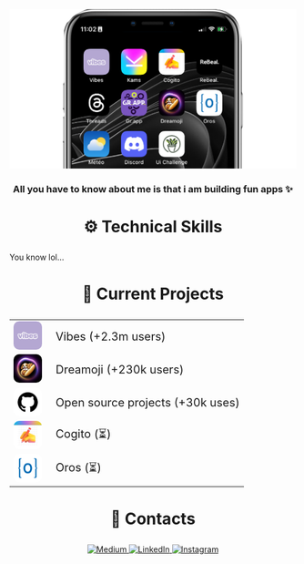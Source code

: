 
<a><img src="./iphone.png"></img></a>

<h3 align="center">All you have to know about me is that i am building fun apps ✨</h3>

# <p align="center">⚙️ Technical Skills</p>

You know lol...

# <p align="center">🤫 Current Projects</p>

<table align="center">
  <tr>
    <td>
      <a href="http://vibeswidget.com">
        <img src="vibes.png" alt="Vibes" width="50" style="border-radius: 10px; margin-right: 10px;">
      </a>
    </td>
    <td>
      <a href="http://vibeswidget.com" style="text-decoration: none;">
        <span style="font-size: 20px;">Vibes (+2.3m users)</span>
      </a>
    </td>
  </tr>
  <tr>
    <td>
      <a href="http://dreamoji.ai">
        <img src="dreamoji.png" alt="Dreamoji" width="50" style="border-radius: 10px; margin-right: 10px;">
      </a>
    </td>
    <td>
      <a href="http://dreamoji.ai" style="text-decoration: none;">
        <span style="font-size: 20px;">Dreamoji (+230k users)</span>
      </a>
    </td>
  </tr>
  <tr>
    <td>
      <a href="https://github.com/Antoinegtir?tab=repositories">
        <img src="github.png" alt="Open source projects" width="50" style="border-radius: 10px; margin-right: 10px;">
      </a>
    </td>
    <td>
      <a href="" style="text-decoration: none;">
        <span style="font-size: 20px;">Open source projects (+30k uses)</span>
      </a>
    </td>
  </tr>
  <tr>
    <td>
      <a href="http://revisio-ai.web.app">
        <img src="cogito.png" alt="Cogito" width="50" style="border-radius: 10px; margin-right: 10px;">
      </a>
    </td>
    <td>
      <a href="http://revisio-ai.web.app" style="text-decoration: none;">
        <span style="font-size: 20px;">Cogito (⏳)</span>
      </a>
    </td>
  </tr>
  <tr>
    <td>
      <a href="http://revisio-ai.web.app">
        <img src="oros.png" alt="Cogito" width="50" style="border-radius: 10px; margin-right: 10px;">
      </a>
    </td>
    <td>
      <a href="https://oros-nantes.web.app" style="text-decoration: none;">
        <span style="font-size: 20px;">Oros (⏳)</span>
      </a>
    </td>
  </tr>
</table>

# <p align="center">🔗 Contacts</p>

<p align="center">
  <a href="https://medium.com/@zkhwctb">
    <img src="https://img.shields.io/badge/medium-fff?style=for-the-badge&logo=medium&logoColor=black" alt="Medium">
  </a>
  <a href="https://www.linkedin.com/in/antoine-gonthier-029a32242">
    <img src="https://img.shields.io/badge/linkedin-0A66C2?style=for-the-badge&logo=linkedin&logoColor=white" alt="LinkedIn">
  </a>
  <a href="http://instagram.com/antoine.gtier/">
    <img src="https://img.shields.io/badge/instagram-1DA1F2?style=for-the-badge&logo=instagram&logoColor=white" alt="Instagram">
  </a>
</p>

